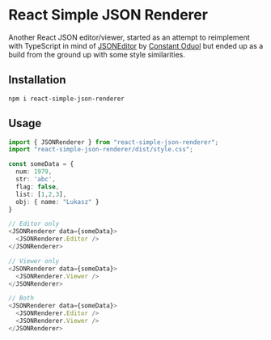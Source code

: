 # React Simple JSON Renderer

Another React JSON editor/viewer, started as an attempt to reimplement with TypeScript in mind of [JSONEditor](https://github.com/constantoduol/JSONEditor.git) by [Constant Oduol](https://github.com/constantoduol) but ended up as a build from the ground up with some style similarities.

## Installation

```cli
npm i react-simple-json-renderer
```

## Usage

```TypeScript
import { JSONRenderer } from "react-simple-json-renderer";
import "react-simple-json-renderer/dist/style.css";

const someData = {
  num: 1979,
  str: 'abc',
  flag: false,
  list: [1,2,3],
  obj: { name: "Lukasz" }
}

// Editor only
<JSONRenderer data={someData}>
  <JSONRenderer.Editor />
</JSONRenderer>

// Viewer only
<JSONRenderer data={someData}>
  <JSONRenderer.Viewer />
</JSONRenderer>

// Both
<JSONRenderer data={someData}>
  <JSONRenderer.Editor />
  <JSONRenderer.Viewer />
</JSONRenderer>

```
